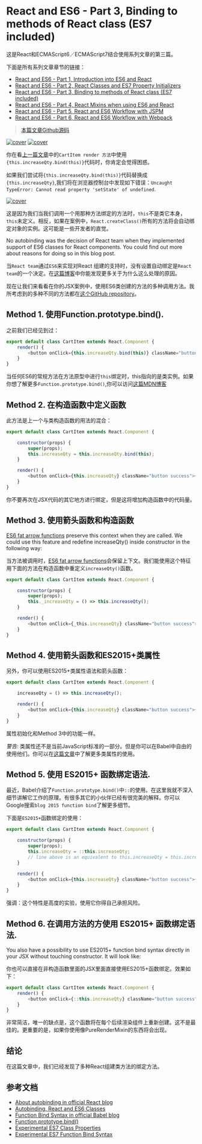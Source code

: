 # React and ES6 - Part 3, Binding to methods of React class (ES7 included)

这是React和ECMAScript6／ECMAScript7结合使用系列文章的第三篇。

下面是所有系列文章章节的链接：

- [React and ES6 - Part 1, Introduction into ES6 and React](http://www.kongyixueyuan.cn/#docs/react-and-es6-webpack/part1)
- [React and ES6 - Part 2, React Classes and ES7 Property Initializers](http://www.kongyixueyuan.cn/#docs/react-and-es6-webpack/part2)
- [React and ES6 - Part 3, Binding to methods of React class (ES7 included)](http://www.kongyixueyuan.cn/#docs/react-and-es6-webpack/part3)
- [React and ES6 - Part 4, React Mixins when using ES6 and React](http://www.kongyixueyuan.cn/#docs/react-and-es6-webpack/part4)
- [React and ES6 - Part 5, React and ES6 Workflow with JSPM](http://www.kongyixueyuan.cn/#docs/react-and-es6-webpack/part5)
- [React and ES6 - Part 6, React and ES6 Workflow with Webpack](http://www.kongyixueyuan.cn/#docs/react-and-es6-webpack/part6)


> [本篇文章Github源码](https://github.com/yiqizhongchuang/react-es6-es7-gulp-JSPM-Webpack/tree/master/react-es6-es7-gulp-JSPM-Webpack-part3)

 [![cover](http://okxh06i2t.bkt.clouddn.com/react.png)](http://okxh06i2t.bkt.clouddn.com/react.png)        [![cover](http://okxh06i2t.bkt.clouddn.com/js.png)](http://okxh06i2t.bkt.clouddn.com/js.png)   


你在看[上一篇文章](http://yiqizhongchuang.cn/react-and-es6-part-2-react-classes-and-es7-property-initializers)中的`CartItem render 方法`中使用`{this.increaseQty.bind(this)}`代码时，你肯定会觉得困惑。


如果我们尝试将`{this.increaseQty.bind(this)}`代码替换成`{this.increaseQty}`,我们将在浏览器控制台中发现如下错误：`Uncaught TypeError: Cannot read property 'setState' of undefined`.

[![cover](http://oleey04q4.bkt.clouddn.com/Snip20170215_7.png)](http://oleey04q4.bkt.clouddn.com/Snip20170215_7.png)


这是因为我们当我们调用一个用那种方法绑定的方法时，`this`不是类它本身，`this`未定义。相反，如果在案例中，`React.createClass()`所有的方法将会自动绑定对象的实例。这可能是一些开发者的直觉。


No autobinding was the decision of React team when they implemented support of ES6 classes for React components. You could find out more about reasons for doing so in this blog post.

当`React team`通过`ES6`来实现对React 组建的支持时，没有设置自动绑定是`React team`的一个决定。在[这篇博客](https://facebook.github.io/react/blog/2015/01/27/react-v0.13.0-beta-1.html#autobinding)中你能发现更多关于为什么这么处理的原因。

现在让我们来看看在你的JSX案例中，使用ES6类创建的方法的多种调用方法。我所考虑到的多种不同的方法都在[这个GitHub repository](https://github.com/yiqizhongchuang/react-es6-es7-gulp-JSPM-Webpack/tree/master/react-es6-es7-gulp-JSPM-Webpack-part3)。

## Method 1. 使用Function.prototype.bind().

之前我们已经见到过：

```javascript
export default class CartItem extends React.Component {
    render() {
        <button onClick={this.increaseQty.bind(this)} className="button success">+</button>
    }
}
```

当任何ES6的常规方法在方法原型中进行`this`绑定时，this指向的是类实例。如果你想了解更多`Function.prototype.bind()`,你可以访问[这篇MDN博客](https://developer.mozilla.org/en-US/docs/Web/JavaScript/Reference/Global_Objects/Function/bind)

## Method 2. 在构造函数中定义函数

此方法是上一个与类构造函数的用法的混合：

```js
export default class CartItem extends React.Component {

    constructor(props) {
        super(props);
        this.increaseQty = this.increaseQty.bind(this);
    }

    render() {
        <button onClick={this.increaseQty} className="button success">+</button>
    }
}
```

你不要再次在JSX代码的其它地方进行绑定，但是这将增加构造函数中的代码量。

## Method 3. 使用箭头函数和构造函数

[ES6 fat arrow functions](https://babeljs.io/learn-es2015/) preserve this context when they are called. We could use this feature and redefine increaseQty() inside constructor in the following way:


当方法被调用时，[ES6 fat arrow functions](https://babeljs.io/learn-es2015/)会保留上下文。我们能使用这个特征用下面的方法在构造函数中重定义`increaseQty()`函数。

```js
export default class CartItem extends React.Component {

    constructor(props) {
        super(props);
        this._increaseQty = () => this.increaseQty();
    }

    render() {
        <button onClick={_this.increaseQty} className="button success">+</button>
    }
}
```

## Method 4. 使用箭头函数和ES2015+类属性

另外，你可以使用ES2015+类属性语法和箭头函数：

```js
export default class CartItem extends React.Component {

    increaseQty = () => this.increaseQty();

    render() {
        <button onClick={this.increaseQty} className="button success">+</button>
    }
}
```

属性初始化和Method 3中的功能一样。

*警告:* 类属性还不是当前JavaScript标准的一部分。但是你可以在Babel中自由的使用他们。你可以在[这篇文章](https://babeljs.io/docs/usage/experimental/)中了解更多类属性的使用。

## Method 5. 使用 ES2015+ 函数绑定语法.

最近，Babel介绍了`Function.prototype.bind()`中`::`的使用。在这里我就不深入细节讲解它工作的原理。有很多其它的小伙伴已经有很完美的解释。你可以Google搜索`blog 2015 function bind`了解更多细节。

下面是`ES2015+`函数绑定的使用：

```js
export default class CartItem extends React.Component {

    constructor(props) {
        super(props);
        this.increaseQty = ::this.increaseQty;
        // line above is an equivalent to this.increaseQty = this.increaseQty.bind(this);
    }

    render() {
        <button onClick={this.increaseQty} className="button success">+</button>
    }
}
```

强调：这个特性是高度的实验，使用它你得自己承担风险。

## Method 6. 在调用方法的方使用 ES2015+ 函数绑定语法.

You also have a possibility to use ES2015+ function bind syntax directly in your JSX without touching constructor. It will look like:

你也可以直接在非构造函数里面的JSX里面直接使用ES2015+函数绑定。效果如下：

```js
export default class CartItem extends React.Component {
    render() {
        <button onClick={::this.increaseQty} className="button success">+</button>
    }
}
```

非常简洁，唯一的缺点是，这个函数将在每个后续渲染组件上重新创建。这不是最佳的。更重要的是，如果你使用像PureRenderMixin的东西将会出现。

## 结论

在这篇文章中，我们已经发现了多种React组建类方法的绑定方法。

## 参考文档

- [About autobinding in official React blog](https://facebook.github.io/react/blog/2015/01/27/react-v0.13.0-beta-1.html#autobinding)
- [Autobinding, React and ES6 Classes](https://www.ian-thomas.net/autobinding-react-and-es6-classes/)
- [Function Bind Syntax in official Babel blog](http://babeljs.io/blog/2015/05/14/function-bind)
- [Function.prototype.bind()](https://developer.mozilla.org/en-US/docs/Web/JavaScript/Reference/Global_Objects/Function/bind)
- [Experimental ES7 Class Properties](https://gist.github.com/jeffmo/054df782c05639da2adb)
- [Experimental ES7 Function Bind Syntax](https://github.com/tc39/proposal-bind-operator)

